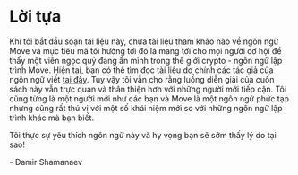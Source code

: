 # Lời tựa

Khi tôi bắt đầu soạn tài liệu này, chưa tài liệu tham khảo nào về ngôn ngữ Move và mục tiêu mà tôi hướng tới đó là mang tới cho mọi người cơ hội để thấy một viên ngọc quý đang ẩn mình trong thế giới crypto - ngôn ngữ lập trình Move. Hiện tại, bạn có thể tìm đọc tài liệu do chính các tác giả của ngôn ngữ viết [tại đây](https://diem.github.io/move/introduction.html). Tuy vậy tôi vẫn cho rằng luồng diễn giải của cuốn sách này vẫn trực quan và thân thiện hơn với những người mới tiếp cận. Tôi cũng từng là một người mới như các bạn và Move là một ngôn ngữ phức tạp nhưng cũng rất thú vị với một số khái niệm mới so với những ngôn ngữ lập trình khác mà bạn biết.

Tôi thực sự yêu thích ngôn ngữ này và hy vọng bạn sẽ sớm thấy lý do tại sao!

\- Damir Shamanaev